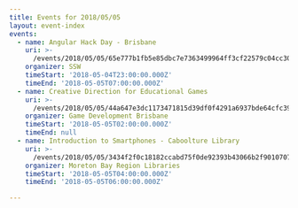 ```yaml
---
title: Events for 2018/05/05
layout: event-index
events:
  - name: Angular Hack Day - Brisbane
    uri: >-
      /events/2018/05/05/65e777b1fb5e85dbc7e7363499964ff3cf22579c04cc30eb2b9bc375926c7269
    organizer: SSW
    timeStart: '2018-05-04T23:00:00.000Z'
    timeEnd: '2018-05-05T07:00:00.000Z'
  - name: Creative Direction for Educational Games
    uri: >-
      /events/2018/05/05/44a647e3dc1173471815d39df0f4291a6937bde64cfc39b0759de31f823271c8
    organizer: Game Development Brisbane
    timeStart: '2018-05-05T02:00:00.000Z'
    timeEnd: null
  - name: Introduction to Smartphones - Caboolture Library
    uri: >-
      /events/2018/05/05/3434f2f0c18182ccabd75f0de92393b43066b2f901070782aa837a5e63b1a6e9
    organizer: Moreton Bay Region Libraries
    timeStart: '2018-05-05T04:00:00.000Z'
    timeEnd: '2018-05-05T06:00:00.000Z'

---
```

